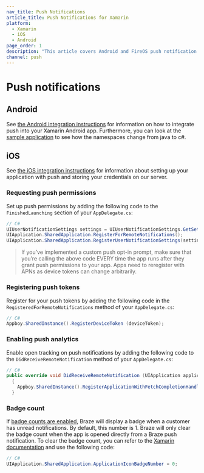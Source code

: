 ```yaml
---
nav_title: Push Notifications
article_title: Push Notifications for Xamarin
platform: 
  - Xamarin
  - iOS
  - Android
page_order: 1
description: "This article covers Android and FireOS push notification integration for the Xamarin platform."
channel: push 
---
```


# Push notifications

## Android

See [the Android integration instructions][11] for information on how to integrate push into your Xamarin Android app. Furthermore, you can look at the [sample application][12] to see how the namespaces change from java to c#.

## iOS

See [the iOS integration instructions][1] for information about setting up your application with push and storing your credentials on our server.

### Requesting push permissions

Set up push permissions by adding the following code to the ```FinishedLaunching``` section of your ```AppDelegate.cs```:

```csharp
// C#
UIUserNotificationSettings settings = UIUserNotificationSettings.GetSettingsForTypes(UIUserNotificationType.Badge | UIUserNotificationType.Alert | UIUserNotificationType.Sound, null);
UIApplication.SharedApplication.RegisterForRemoteNotifications();
UIApplication.SharedApplication.RegisterUserNotificationSettings(settings);
```

>  If you’ve implemented a custom push opt-in prompt, make sure that you’re calling the above code EVERY time the app runs after they grant push permissions to your app. Apps need to reregister with APNs as device tokens can change arbitrarily.

### Registering push tokens

Register for your push tokens by adding the following code in the ```RegisteredForRemoteNotifications``` method of your ```AppDelegate.cs```:

```csharp
// C#
Appboy.SharedInstance().RegisterDeviceToken (deviceToken);
```

### Enabling push analytics

Enable open tracking on push notifications by adding the following code to the `DidReceiveRemoteNotification` method of your `AppDelegate.cs`:

```csharp
// C#
public override void DidReceiveRemoteNotification (UIApplication application, NSDictionary userInfo, Action<UIBackgroundFetchResult> completionHandler)
  {
    Appboy.SharedInstance().RegisterApplicationWithFetchCompletionHandler(application, userInfo, completionHandler);
  }
```

### Badge count

If [badge counts are enabled][2], Braze will display a badge when a customer has unread notifications. By default, this number is 1. Braze will only clear the badge count when the app is opened directly from a Braze push notification. To clear the badge count, you can refer to the [Xamarin documentation][3] and use the following code:

```csharp
// C#
UIApplication.SharedApplication.ApplicationIconBadgeNumber = 0;
```



[1]: {{site.baseurl}}/developer_guide/platform_integration_guides/ios/push_notifications/integration/
[2]: {{site.baseurl}}/help/best_practices/utilizing_badge_count/#badge-count-with-braze
[3]: https://developer.xamarin.com/guides/cross-platform/application_fundamentals/notifications/ios/local_notifications_in_ios/#Handling_Notifications
[11]: {{site.baseurl}}/developer_guide/platform_integration_guides/android/push_notifications/integration/standard_integration/
[12]: https://github.com/Appboy/appboy-xamarin-bindings

